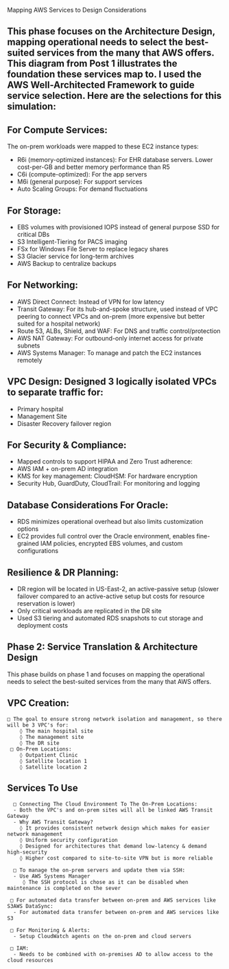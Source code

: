 Mapping AWS Services to Design Considerations
 
## This phase focuses on the Architecture Design, mapping operational needs to select the best-suited services from the many that AWS offers. This diagram from Post 1 illustrates the foundation these services map to. I used the AWS Well-Architected Framework to guide service selection. Here are the selections for this simulation:
 
## For Compute Services:
The on-prem workloads were mapped to these EC2 instance types:
* R6i (memory-optimized instances): For EHR database servers. Lower cost-per-GB and better memory performance than R5
* C6i (compute-optimized): For the app servers
* M6i (general purpose): For support services
* Auto Scaling Groups: For demand fluctuations
 
## For Storage:
* EBS volumes with provisioned IOPS instead of general purpose SSD for critical DBs
* S3 Intelligent-Tiering for PACS imaging
* FSx for Windows File Server to replace legacy shares
* S3 Glacier service for long-term archives
* AWS Backup to centralize backups
 
## For Networking:
* AWS Direct Connect: Instead of VPN for low latency
* Transit Gateway: For its hub-and-spoke structure, used instead of VPC peering to connect VPCs and on-prem (more expensive but better suited for a hospital network)
* Route 53, ALBs, Shield, and WAF: For DNS and traffic control/protection
* AWS NAT Gateway: For outbound-only internet access for private subnets
* AWS Systems Manager: To manage and patch the EC2 instances remotely

## VPC Design: Designed 3 logically isolated VPCs to separate traffic for:
* Primary hospital
* Management Site
* Disaster Recovery failover region
 
## For Security & Compliance:
* Mapped controls to support HIPAA and Zero Trust adherence:
* AWS IAM + on-prem AD integration
* KMS for key management: CloudHSM: For hardware encryption
* Security Hub, GuardDuty, CloudTrail: For monitoring and logging
 
## Database Considerations For Oracle:
* RDS minimizes operational overhead but also limits customization options
* EC2 provides full control over the Oracle environment, enables fine-grained IAM policies, encrypted EBS volumes, and custom configurations
 
## Resilience & DR Planning:
* DR region will be located in US-East-2, an active-passive setup (slower failover compared to an active-active setup but costs for resource reservation is lower)
* Only critical workloads are replicated in the DR site
* Used S3 tiering and automated RDS snapshots to cut storage and deployment costs



## Phase 2: Service Translation & Architecture Design
   This phase builds on phase 1 and focuses on mapping the operational needs to select the best-suited services from the many that AWS offers.
	
## VPC Creation:
 	□ The goal to ensure strong network isolation and management, so there will be 3 VPC's for:
		◊ The main hospital site 
		◊ The management site
		◊ The DR site
	 □ On-Prem Locations:
	  	◊ Outpatient Clinic
	  	◊ Satellite location 1
		◊ Satellite location 2

## Services To Use 
 	  □ Connecting The Cloud Environment To The On-Prem Locations:
	  - Both the VPC's and on-prem sites will all be linked AWS Transit Gateway
	  - Why AWS Transit Gateway?
	   	◊ It provides consistent network design which makes for easier network management
	    ◊ Uniform security configuration
	    ◊ Designed for architectures that demand low-latency & demand high-security
	    ◊ Higher cost compared to site-to-site VPN but is more reliable

	  □ To manage the on-prem servers and update them via SSH:
	  - Use AWS Systems Manager
         ◊ The SSH protocol is chose as it can be disabled when maintenance is completed on the sever

	 □ For automated data transfer between on-prem and AWS services like S3AWS DataSync:
	  - For automated data transfer between on-prem and AWS services like S3
			
	 □ For Monitoring & Alerts:
	  - Setup CloudWatch agents on the on-prem and cloud servers
					
	 □ IAM:
	  - Needs to be combined with on-premises AD to allow access to the cloud resources
			
